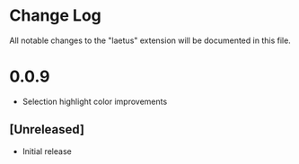 # Change Log
All notable changes to the "laetus" extension will be documented in this file.

# 0.0.9
- Selection highlight color improvements

## [Unreleased]
- Initial release
